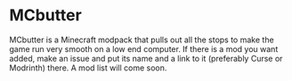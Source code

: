# MCbutter

MCbutter is a Minecraft modpack that pulls out all the stops to make the game run very smooth on a low end computer. If there is a mod you want added, make an issue and put its name and a link to it (preferably Curse or Modrinth) there. A mod list will come soon.
